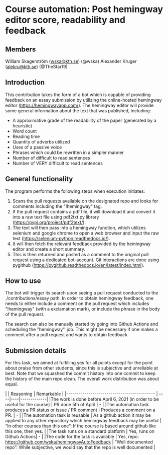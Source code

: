 # Course automation: Post hemingway editor score, readability and feedback

## Members

William Skagerström (wska@kth.se) (@wska)
Alexander Kruger (alekru@kth.se) (@TheStar19)
## Introduction

This contribution takes the form of a bot which is capable of providing feedback on an essay submission by utilizing the online-hosted hemingway editor (https://hemingwayapp.com/). The hemingway editor will provide some general information about the text that was published, including:
* A approximative grade of the readability of the paper (generated by a heuristic)
* Word count
* Reading time
* Quantity of adverbs utilized
* Uses of a passive voice
* Phrases which could be rewritten in a simpler manner
* Number of difficult to read sentences
* Number of VERY difficult to read sentences

## General functionality
The program performs the following steps when execution initiates:
1. Scans the pull requests available on the designated repo and looks for comments including the "!hemingway" tag.
2. If the pull request contains a pdf file, it will download it and convert it into a raw text file using pdf2txt.py library (https://pypi.org/project/pdf2text/). 
3. The text will then pass into a hemingway function, which utilizes selenium and google chrome to open a web browser and input the raw text (https://selenium-python.readthedocs.io/).
4. It will then fetch the relevant feedback provided by the hemingway editor and create a short summary.
5. This is then returned and posted as a comment to the original pull request using a dedicated bot-account. Git interactions are done using pygithub (https://pygithub.readthedocs.io/en/latest/index.html).

## How to use
The bot will trigger its search upon seeing a pull request conducted to the ./contributions/essay path. In order to obtain hemingway feedback, one needs to either include a comment on the pull request which includes "!hemingway" (with a exclamation mark), or include the phrase in the body of the pull request.

The search can also be manually started by going into Github Actions and scheduling the "hemingway'' job. This might be necessary if one makes a comment after a pull request and wants to obtain feedback.

## Submission details

For this task, we aimed at fulfilling yes for all points except for the point about praise from other students, since this is subjective and unreliable at best. Note that we squashed the commit history into one commit to keep the history of the main repo clean. The overall work distribution was about equal. 


|                                             | Reasoning | Remarkable |
|-------------------------------------------- | ----|----|-------------|
|The work is done before April 6, 2021 (in order to be useful for the course) | PR done 5th of April | - |
|The automation task produces a PR status or issue / PR comment | Produces a comment on a PR. | - |
|The automation task is reusable | As a github action it may be applied to any other repository which hemingway feedback may be useful | “In other courses than this one”: If the course is based around github like this one, then yes. |
|The task runs on a standard platform | Yes, runs on Github Actions| - |
|The code for the task is available | Yes, repo: https://github.com/wska/hemingwayAutoFeedback | “Well documented repo”: While subjective, we would say that the repo is well documented |
